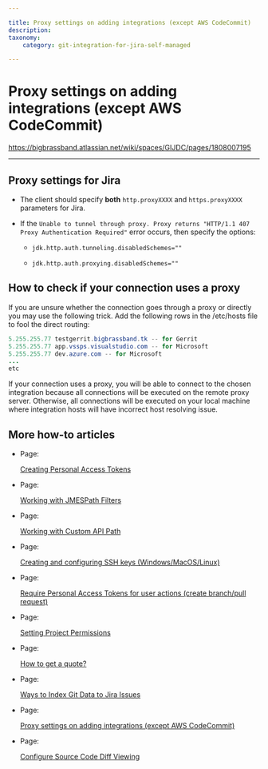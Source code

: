 ```yaml
---

title: Proxy settings on adding integrations (except AWS CodeCommit)
description:
taxonomy:
    category: git-integration-for-jira-self-managed

---
```


# Proxy settings on adding integrations (except AWS CodeCommit)

<https://bigbrassband.atlassian.net/wiki/spaces/GIJDC/pages/1808007195>

* * *

## Proxy settings for Jira

*   The client should specify **both** `http.proxyXXXX` and `https.proxyXXXX` parameters for Jira.
    
*   If the `Unable to tunnel through proxy. Proxy returns "HTTP/1.1 407 Proxy Authentication Required"` error occurs, then specify the options:
    
    *   `jdk.http.auth.tunneling.disabledSchemes=""`
        
    *   `jdk.http.auth.proxying.disabledSchemes=""`
        

## How to check if your connection uses a proxy

If you are unsure whether the connection goes through a proxy or directly you may use the following trick. Add the following rows in the /etc/hosts file to fool the direct routing:

```java
5.255.255.77 testgerrit.bigbrassband.tk -- for Gerrit
5.255.255.77 app.vssps.visualstudio.com -- for Microsoft
5.255.255.77 dev.azure.com -- for Microsoft
...
etc
```

If your connection uses a proxy, you will be able to connect to the chosen integration because all connections will be executed on the remote proxy server. Otherwise, all connections will be executed on your local machine where integration hosts will have incorrect host resolving issue.

## More how-to articles

*   Page:
    
    [Creating Personal Access Tokens](/wiki/spaces/GIJDC/pages/107380737/Creating+Personal+Access+Tokens)
    
*   Page:
    
    [Working with JMESPath Filters](/wiki/spaces/GIJDC/pages/135430238/Working+with+JMESPath+Filters)
    
*   Page:
    
    [Working with Custom API Path](/wiki/spaces/GIJDC/pages/135331922/Working+with+Custom+API+Path)
    
*   Page:
    
    [Creating and configuring SSH keys (Windows/MacOS/Linux)](/wiki/spaces/GIJDC/pages/183271450)
    
*   Page:
    
    [Require Personal Access Tokens for user actions (create branch/pull request)](/wiki/spaces/GIJDC/pages/317390849)
    
*   Page:
    
    [Setting Project Permissions](/wiki/spaces/GIJDC/pages/509444154/Setting+Project+Permissions)
    
*   Page:
    
    [How to get a quote?](/wiki/spaces/GIJDC/pages/1165721603)
    
*   Page:
    
    [Ways to Index Git Data to Jira Issues](/wiki/spaces/GIJDC/pages/1207828916/Ways+to+Index+Git+Data+to+Jira+Issues)
    
*   Page:
    
    [Proxy settings on adding integrations (except AWS CodeCommit)](/wiki/spaces/GIJDC/pages/1808007195)
    
*   Page:
    
    [Configure Source Code Diff Viewing](/wiki/spaces/GIJDC/pages/2054881287/Configure+Source+Code+Diff+Viewing)